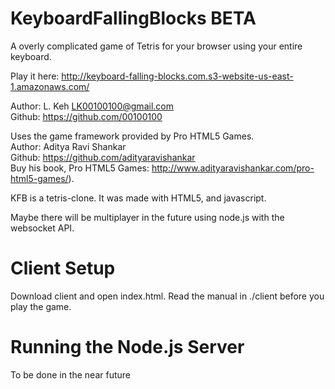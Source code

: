 # KeyboardFallingBlocks BETA
A overly complicated game of Tetris for your browser using your entire keyboard.

Play it here:
http://keyboard-falling-blocks.com.s3-website-us-east-1.amazonaws.com/

Author: L. Keh LK00100100@gmail.com<br />
Github: https://github.com/00100100

Uses the game framework provided by Pro HTML5 Games.<br />
Author: Aditya Ravi Shankar<br />
Github: https://github.com/adityaravishankar<br />
Buy his book, Pro HTML5 Games: http://www.adityaravishankar.com/pro-html5-games/).<br />

KFB is a tetris-clone. It was made with HTML5, and javascript.

Maybe there will be multiplayer in the future using node.js with the websocket API.

# Client Setup
Download client and open index.html.
Read the manual in ./client before you play the game.

# Running the Node.js Server
To be done in the near future
